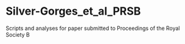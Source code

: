 # Silver-Gorges_et_al_PRSB
Scripts and analyses for paper submitted to Proceedings of the Royal Society B
